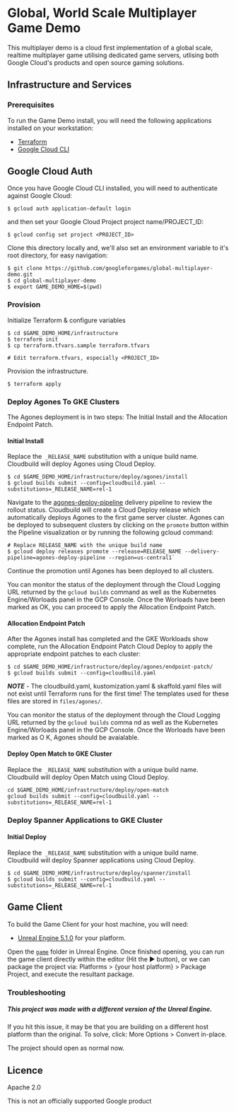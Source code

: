 # Global, World Scale Multiplayer Game Demo

This multiplayer demo is a cloud first implementation of a global scale, realtime multiplayer game utilising
dedicated game servers, utlising both Google Cloud's products and open source gaming solutions.

## Infrastructure and Services

### Prerequisites

To run the Game Demo install, you will need the following applications installed on your workstation:

* [Terraform](https://developer.hashicorp.com/terraform/tutorials/aws-get-started/install-cli)
* [Google Cloud CLI](https://cloud.google.com/sdk/docs/install)

## Google Cloud Auth

Once you have Google Cloud CLI installed, you will need to authenticate against Google Cloud:

```shell
$ gcloud auth application-default login
```

and then set your Google Cloud Project project name/PROJECT_ID:

```shell
$ gcloud config set project <PROJECT_ID>
```

Clone this directory locally and, we'll also set an environment variable to it's root directory, for easy navigation:

```shell
$ git clone https://github.com/googleforgames/global-multiplayer-demo.git
$ cd global-multiplayer-demo
$ export GAME_DEMO_HOME=$(pwd)
```

### Provision

Initialize Terraform  & configure variables

```shell
$ cd $GAME_DEMO_HOME/infrastructure
$ terraform init
$ cp terraform.tfvars.sample terraform.tfvars

# Edit terraform.tfvars, especially <PROJECT_ID>
```

Provision the infrastructure.

```shell
$ terraform apply
```

### Deploy Agones To GKE Clusters

The Agones deployment is in two steps: The Initial Install and the Allocation Endpoint Patch.


#### Initial Install
Replace the` _RELEASE_NAME` substitution with a unique build name. Cloudbuild will deploy Agones using Cloud Deploy.

```shell
$ cd $GAME_DEMO_HOME/infrastructure/deploy/agones/install
$ gcloud builds submit --config=cloudbuild.yaml --substitutions=_RELEASE_NAME=rel-1
```

Navigate to the [agones-deploy-pipeline](https://console.cloud.google.com/deploy/delivery-pipelines/us-central1/agones-deploy-pipeline) delivery pipeline to review the rollout status. Cloudbuild will create a Cloud Deploy release which automatically deploys Agones to the first game server cluster. Agones can be deployed to subsequent clusters by clicking on the `promote` button within the Pipeline visualization or by running the following gcloud command:

```shell
# Replace RELEASE_NAME with the unique build name
$ gcloud deploy releases promote --release=RELEASE_NAME --delivery-pipeline=agones-deploy-pipeline --region=us-central1`
```

Continue the promotion until Agones has been deployed to all clusters. 

You can monitor the status of the deployment through the Cloud Logging URL returned by the `gcloud builds` command as well as the Kubernetes Engine/Worloads panel in the GCP Console. Once the Worloads have been marked as OK, you can proceed to apply the Allocation Endpoint Patch.

#### Allocation Endpoint Patch
After the Agones install has completed and the GKE Workloads show complete, run the Allocation Endpoint Patch Cloud Deploy to apply the appropriate endpoint patches to each cluster:

```shell
$ cd $GAME_DEMO_HOME/infrastructure/deploy/agones/endpoint-patch/
$ gcloud builds submit --config=cloudbuild.yaml
```

***NOTE*** - The cloudbuild.yaml, kustomization.yaml & skaffold.yaml files will not exist until Terraform runs for the first time! The templates used for these files are stored in `files/agones/`.

You can monitor the status of the deployment through the Cloud Logging URL returned by the `gcloud builds` comma
nd as well as the Kubernetes Engine/Worloads panel in the GCP Console. Once the Worloads have been marked as O
K, Agones should be avaialable.

#### Deploy Open Match to GKE Cluster

Replace the` _RELEASE_NAME` substitution with a unique build name. Cloudbuild will deploy Open Match using Cloud Deploy.

```shell
cd $GAME_DEMO_HOME/infrastructure/deploy/open-match
gcloud builds submit --config=cloudbuild.yaml --substitutions=_RELEASE_NAME=rel-1
```

### Deploy Spanner Applications to GKE Cluster

#### Initial Deploy
Replace the` _RELEASE_NAME` substitution with a unique build name. Cloudbuild will deploy Spanner applications using Cloud Deploy.

```shell
$ cd $GAME_DEMO_HOME/infrastructure/deploy/spanner/install
$ gcloud builds submit --config=cloudbuild.yaml --substitutions=_RELEASE_NAME=rel-1
```

## Game Client

To build the Game Client for your host machine, you will need:

* [Unreal Engine 5.1.0](https://www.unrealengine.com/en-US/download) for your platform.

Open the [`game`](./game) folder in Unreal Engine. Once finished opening, you can run the game client directly within 
the editor (Hit the ▶️ button), or we can package the project via: Platforms > {your host platform} > Package Project,
and execute the resultant package.

### Troubleshooting

##### This project was made with a different version of the Unreal Engine.

If you hit this issue, it may be that you are building on a different host platform than the original. To solve, 
click: More Options > Convert in-place.

The project should open as normal now.

## Licence

Apache 2.0

This is not an officially supported Google product
